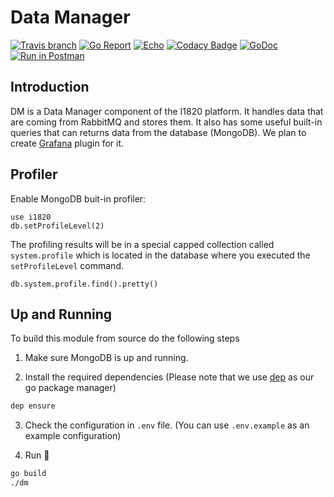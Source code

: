 # Data Manager
[![Travis branch](https://img.shields.io/travis/com/I1820/dm/master.svg?style=flat-square)](https://travis-ci.com/I1820/dm)
[![Go Report](https://goreportcard.com/badge/github.com/I1820/dm?style=flat-square)](https://goreportcard.com/report/github.com/I1820/dm)
[![Echo](https://img.shields.io/badge/powered%20by-echo-blue.svg?style=flat-square)](https://echo.labstack.com/)
[![Codacy Badge](https://api.codacy.com/project/badge/Grade/2cda8cad3c7b46879da2544c1057c91f)](https://www.codacy.com/app/i1820/dm?utm_source=github.com&amp;utm_medium=referral&amp;utm_content=I1820/dm&amp;utm_campaign=Badge_Grade)
[![GoDoc](https://img.shields.io/badge/godoc-reference-blue.svg?style=flat-square)](https://godoc.org/github.com/I1820/dm)
[![Run in Postman](https://run.pstmn.io/button.svg)](https://app.getpostman.com/run-collection/788e58cf0f57cb358f7f)

## Introduction
DM is a Data Manager component of the I1820 platform. It handles data that are coming from RabbitMQ and stores them.
It also has some useful built-in queries that can returns data from the database (MongoDB).
We plan to create [Grafana](https://grafana.com/) plugin for it.

## Profiler
Enable MongoDB buit-in profiler:

```
use i1820
db.setProfileLevel(2)
```

The profiling results will be in a special capped collection called `system.profile`
which is located in the database where you executed the `setProfileLevel` command.

```
db.system.profile.find().pretty()
```
## Up and Running
To build this module from source do the following steps

1. Make sure MongoDB is up and running.

2. Install the required dependencies (Please note that we use [dep](https://github.com/golang/dep) as our go package manager)
```sh
dep ensure
```

3. Check the configuration in `.env` file. (You can use `.env.example` as an example configuration)

4. Run :runner:
```sh
go build
./dm
```
